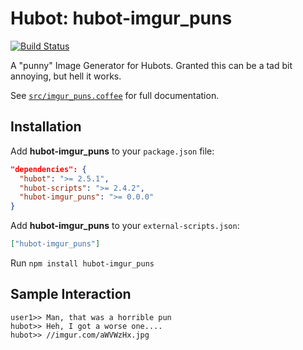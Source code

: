 # Hubot: hubot-imgur_puns

[![Build Status](https://travis-ci.org/jjasghar/hubot-imgur_puns.png?branch=master)](https://travis-ci.org/jjasghar/hubot-imgur_puns)

A "punny" Image Generator for Hubots. Granted this can be a tad bit annoying, but hell it works.

See [`src/imgur_puns.coffee`](src/imgur_puns.coffee) for full documentation.

## Installation

Add **hubot-imgur_puns** to your `package.json` file:

```json
"dependencies": {
  "hubot": ">= 2.5.1",
  "hubot-scripts": ">= 2.4.2",
  "hubot-imgur_puns": ">= 0.0.0"
}
```

Add **hubot-imgur_puns** to your `external-scripts.json`:

```json
["hubot-imgur_puns"]
```

Run `npm install hubot-imgur_puns`

## Sample Interaction

```
user1>> Man, that was a horrible pun
hubot>> Heh, I got a worse one....
hubot>> //imgur.com/aWVWzHx.jpg
```
